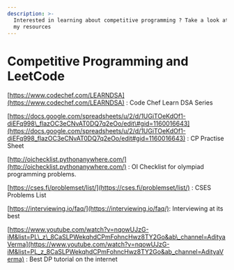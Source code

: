 ```yaml
---
description: >-
  Interested in learning about competitive programming ? Take a look at some of
  my resources
---
```


# Competitive Programming and LeetCode

[https://www.codechef.com/LEARNDSA](https://www.codechef.com/LEARNDSA) : Code Chef Learn DSA Series

[https://docs.google.com/spreadsheets/u/2/d/1UGiTOeKdOf1-diEFq998\_flazOC3eCNvAT0DQ7q2eOo/edit\#gid=1160016643](https://docs.google.com/spreadsheets/u/2/d/1UGiTOeKdOf1-diEFq998_flazOC3eCNvAT0DQ7q2eOo/edit#gid=1160016643)  : CP Practise Sheet

[http://oichecklist.pythonanywhere.com/](http://oichecklist.pythonanywhere.com/)  : OI Checklist for olympiad programming problems.

[https://cses.fi/problemset/list/](https://cses.fi/problemset/list/) : CSES Problems List

[https://interviewing.io/faq/](https://interviewing.io/faq/): Interviewing at its best

[https://www.youtube.com/watch?v=nqowUJzG-iM&list=PL\_z\_8CaSLPWekqhdCPmFohncHwz8TY2Go&ab\_channel=AdityaVerma](https://www.youtube.com/watch?v=nqowUJzG-iM&list=PL_z_8CaSLPWekqhdCPmFohncHwz8TY2Go&ab_channel=AdityaVerma) : Best DP tutorial on the internet




